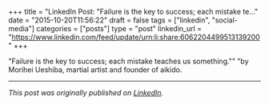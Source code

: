 +++
title = "LinkedIn Post: "Failure is the key to success; each mistake te..."
date = "2015-10-20T11:56:22"
draft = false
tags = ["linkedin", "social-media"]
categories = ["posts"]
type = "post"
linkedin_url = "https://www.linkedin.com/feed/update/urn:li:share:6062204499513139200"
+++

"Failure is the key to success; each mistake teaches us something.""
"by Morihei Ueshiba, martial artist and founder of aikido.

---

*This post was originally published on [LinkedIn](https://www.linkedin.com/in/adrianmoreno/recent-activity/all/).*